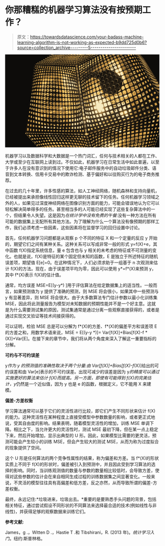 # 你那糟糕的机器学习算法没有按预期工作？

> 原文：<https://towardsdatascience.com/your-badass-machine-learning-algorithm-is-not-working-as-expected-b9dd725d0b6?source=collection_archive---------5----------------------->

![](img/c66ed8c90ca8008c3b28f597f481ab5e.png)

机器学习以及数据科学和大数据是一个热门词汇，任何与技术相关的人都在工作、大学或至少在互联网上读到过。不仅如此，机器学习在日常生活中如此普遍，以至于许多人在没有意识到的情况下使用它:电子邮件服务中的自动垃圾邮件分类、语音到文本转换、信用卡交易中的欺诈检测、基于偏好和以往购买行为的电子商务推荐。

在过去的几十年里，许多性感的算法，如人工神经网络，随机森林和支持向量机，已经被提出来承担像线性回归这样更无聊的技术留下的任务。任何机器学习领域之外的人，如果见过深度神经网络在图像识别方面的能力，可能会错误地认为它可以轻松解决简单得多的任务。甚至相当多的人可能已经实现了这些复杂算法中的一个，但结果令人失望。这是因为*在统计学中没有免费的午餐*:没有一种方法在所有可能的数据集上支配所有其他方法。为了理解为什么一个算法没有像预期的那样工作，我们必须考虑一些因素，这些因素将在监督学习的回归设置中讨论。

首先，任何机器学习问题都是从观察 p 个不同的特征 X 和一个定量的反应 y 开始的，期望它们之间有某种关系。这种关系可以写成非常一般的形式 y=f(X)+e，其中函数 f(X)指定系统信息，量 e 包含也与 y 相关的未考虑的特征或不可测量的变化。也就是说，f(X)是特征的某个固定但未知的函数，E 是独立于所述特征的随机误差项，期望值 E[e]=0。在这种情况下，人们必须求助于一组基于 n 次观测来估计 f(X)的方法。现在，由于误差项平均为零，因此可以使用 y*=f*(X)来预测 y，其中 f*(X)表示 f(X)的估计值。

通常，均方误差 MSE=E[(y-y*) ]用于评估算法在给定数据集上的适当性。一般而言，如果预测值为 y 提供了准确的预测，则 MSE 将会很小，如果其中一些预测与 y 有显著差异，则 MSE 将会很大。由于大多数算法专门估计参数以最小化训练集 MSE，因此将此测量报告为模型对未知数据的预期性能并不是一个好主意。这就是为什么需要测试集的原因，测试集通常是通过分离一些观察直接获得的，或者是通过实现交叉验证等技术间接获得的。

可以证明，检验 MSE 总是可以分解为 f*(X)的方差、f*(X)的偏差平方和误差项 E 的方差之和，用数学术语来说，MSE = E[(y-y *)]= Var[f(X)]+Bias[f(X)-f *(X)]+Var[E]。在接下来的章节中，我们将从两个角度来深入了解这一重要指标的分解。

**可约与不可约误差**

y*作为 y 的预测值的准确性取决于两个分量:由 Var[f(X)]+Bias[f(X)-f*(X)]给出的可约误差和由 Var[e]表示的不可约误差。出现可减少的误差是因为 y*的精度可以通过实施更好的算法来估计 f(X)而提高。另一方面，即使有可能得到 f(X)的完美估计，y*仍然是一个近似值，因为 y 也是 e 的函数，根据定义，它不能用 X 来建模。

**偏差-方差权衡**

学习算法通常可以基于它们的灵活性进行比较，即它们产生不同形状来估计 f(X)的能力。这种灵活性在某种程度上直接受模型中参数数量的影响，或者更正式地说，受其自由度的影响。结果表明，随着模型灵活性的增加，训练 MSE 单调下降。相比之下，当允许更大的灵活性时，测试 MSE 最初下降，但在某一点上稳定下来，然后开始增加，显示出典型的 U 形。因此，如果模型比需要的更灵活，预测可能会产生较小的训练 MSE，但会产生较大的测试 MSE，从而为称为过度拟合的现象提供了空间。

这个 U 形是任何算法的两个竞争性属性的结果，称为偏差和方差。当 f*(X)的形状实质上不同于 f(X)的形状时，偏差被引入到预测中，并且因此受到学习算法的选择的影响。同时，当训练观测值的数量与参数的数量相比较低时，会导致方差，使得对这些参数的估计会在来自相同生成过程的训练数据集之间显著变化。一般来说，不灵活的模型往往具有高偏差和低方差，反之亦然，从而导致所谓的偏差-方差权衡。

最终，永远记住:*垃圾进来，垃圾出去。*重要的是要熟悉手头问题的背景，包括相关特征，通过尝试假设不同形状的不同算法来选择最合适的技术(例如线性与非线性)，并获得足够的观察数据来训练它们。

**参考文献:**

James，g .，Witten D .，Hastie T .和 Tibshirani，R. (2013 年)。*统计学习入门*。纽约:斯普林格。